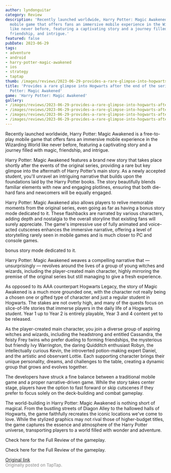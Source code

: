 ```yaml
---
author: lyndonguitar
category: Review
description: 'Recently launched worldwide, Harry Potter: Magic Awakened is a free-to-play
  mobile game that offers fans an immersive mobile experience in the Wizarding World
  like never before, featuring a captivating story and a journey filled with magic,
  friendship, and intrigue.'
featured: false
pubDate: 2023-06-29
tags:
- adventure
- android
- harry-potter-magic-awakened
- ios
- strategy
- taptap
thumb: /images/reviews/2023-06-29-provides-a-rare-glimpse-into-hogwarts-after-the-end-of-the-series--harry-potter-magic-awa-0.avif
title: 'Provides a rare glimpse into Hogwarts after the end of the series | Harry
  Potter: Magic Awakened'
game: 'Harry Potter: Magic Awakened'
gallery:
- /images/reviews/2023-06-29-provides-a-rare-glimpse-into-hogwarts-after-the-end-of-the-series--harry-potter-magic-awa-0.avif
- /images/reviews/2023-06-29-provides-a-rare-glimpse-into-hogwarts-after-the-end-of-the-series--harry-potter-magic-awa-1.avif
- /images/reviews/2023-06-29-provides-a-rare-glimpse-into-hogwarts-after-the-end-of-the-series--harry-potter-magic-awa-2.avif
- /images/reviews/2023-06-29-provides-a-rare-glimpse-into-hogwarts-after-the-end-of-the-series--harry-potter-magic-awa-3.avif
---
```

Recently launched worldwide, Harry Potter: Magic Awakened is a free-to-play mobile game that offers fans an immersive mobile experience in the Wizarding World like never before, featuring a captivating story and a journey filled with magic, friendship, and intrigue.

Harry Potter: Magic Awakened features a brand new story that takes place shortly after the events of the original series, providing a rare but key glimpse into the aftermath of Harry Potter’s main story. As a newly accepted student, you'll unravel an intriguing narrative that builds upon the foundations laid by the Harry Potter books. The story beautifully blends familiar elements with new and engaging plotlines, ensuring that both die-hard fans and newcomers will be equally engaged.

Harry Potter: Magic Awakened also allows players to relive memorable moments from the original series, even going as far as having a bonus story mode dedicated to it. These flashbacks are narrated by various characters, adding depth and nostalgia to the overall storyline that existing fans will surely appreciate. The game's impressive use of fully animated and voice-acted cutscenes enhances the immersive narrative, offering a level of storytelling rarely seen in mobile games and is much closer to PC and console games.

bonus story mode dedicated to it.

Harry Potter: Magic Awakened weaves a compelling narrative that — unsurprisingly — revolves around the lives of a group of young witches and wizards, including the player-created main character, highly mirroring the premise of the original series but still managing to give a fresh experience.

As opposed to its AAA counterpart Hogwarts Legacy, the story of Magic Awakened is a much more grounded one, with the character not really being a chosen one or gifted type of character and just a regular student in Hogwarts.  The stakes are not overly high, and many of the quests focus on slice-of-life stories that immerse players in the daily life of a Hogwarts student. Year 1 up to Year 2 is entirely playable, Year 3 and 4 content yet to be released.

As the player-created main character, you join a diverse group of aspiring witches and wizards, including the headstrong and entitled Cassandra, the feisty Frey twins who prefer dueling to forming friendships, the mysterious but friendly Ivy Warrington, the daring Quidditch enthusiast Robyn, the intellectually curious Kevin, the introverted potion-making expert Daniel, and the artistic and observant Lottie. Each supporting character brings their unique personality, dreams, and challenges to the table, creating a dynamic group that grows and evolves together.

The developers have struck a fine balance between a traditional mobile game and a proper narrative-driven game. While the story takes center stage, players have the option to fast forward or skip cutscenes if they prefer to focus solely on the deck-building and combat gameplay.

The world-building in Harry Potter: Magic Awakened is nothing short of magical. From the bustling streets of Diagon Alley to the hallowed halls of Hogwarts, the game faithfully recreates the iconic locations we've come to love. While the stylized graphics may not rival those of higher-budget titles, the game captures the essence and atmosphere of the Harry Potter universe, transporting players to a world filled with wonder and adventure.

Check here for the Full Review of the gameplay.

Check here for the Full Review of the gameplay.

[Original link](https://www.taptap.io/post/5924851)<br><span style="font-size: 0.95em; color: #888;">Originally posted on TapTap.</span>